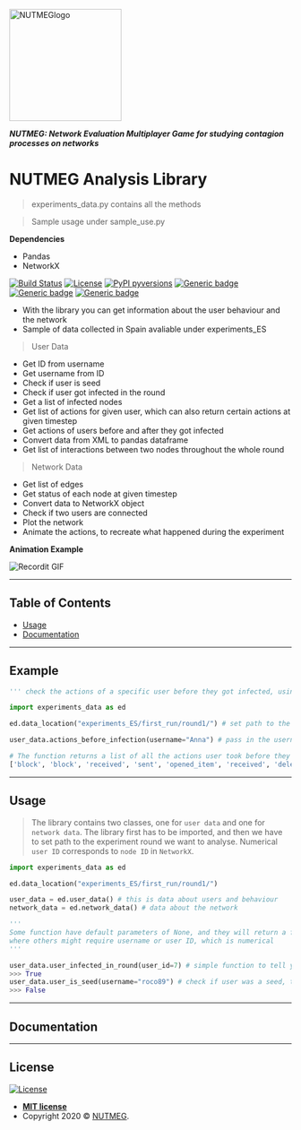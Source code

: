 <a href="http://fvcproductions.com"><img src="https://i.ibb.co/wrVMjTr/nutmeg.png" width="200px" title="NUTMEGlogo" alt="NUTMEGlogo"></a>

***NUTMEG: Network Evaluation Multiplayer Game for studying contagion processes on networks***

# NUTMEG Analysis Library

> experiments_data.py contains all the methods

> Sample usage under sample_use.py


**Dependencies**

- Pandas
- NetworkX 

[![Build Status](http://img.shields.io/travis/badges/badgerbadgerbadger.svg?style=flat-square)](https://travis-ci.org/badges/badgerbadgerbadger) [![License](http://img.shields.io/:license-mit-blue.svg?style=flat-square)](http://badges.mit-license.org) [![PyPI pyversions](https://img.shields.io/pypi/pyversions/ansicolortags.svg)](https://pypi.python.org/pypi/ansicolortags/) [![Generic badge](https://img.shields.io/badge/release-1.0-blue.svg)](https://shields.io/) [![Generic badge](https://img.shields.io/badge/NetworkX-2.1-blue.svg)](https://shields.io/) [![Generic badge](https://img.shields.io/badge/pandas-0.23.4-blue.svg)](https://shields.io/)


- With the library you can get information about the user behaviour and the network 
- Sample of data collected in Spain avaliable under experiments_ES

> User Data

- Get ID from username 
- Get username from ID
- Check if user is seed 
- Check if user got infected in the round
- Get a list of infected nodes 
- Get list of actions for given user, which can also return certain actions at given timestep
- Get actions of users before and after they got infected
- Convert data from XML to pandas dataframe 
- Get list of interactions between two nodes throughout the whole round 

> Network Data

- Get list of edges
- Get status of each node at given timestep
- Convert data to NetworkX object
- Check if two users are connected 
- Plot the network
- Animate the actions, to recreate what happened during the experiment

**Animation Example**

![Recordit GIF](https://i.ibb.co/R9k2Gxs/ezgif-5-24c13b369335.gif)

---

## Table of Contents

- [Usage](#usage)
- [Documentation](#documentation)

---

## Example

```python 
''' check the actions of a specific user before they got infected, using their username '''

import experiments_data as ed

ed.data_location("experiments_ES/first_run/round1/") # set path to the experiment

user_data.actions_before_infection(username="Anna") # pass in the username as parameter without XML extension

# The function returns a list of all the actions user took before they got infected
['block', 'block', 'received', 'sent', 'opened_item', 'received', 'deleted', 'received', 'deleted', 'sent', 'sent', 'sent', 'received']

```

---

## Usage
> The library contains two classes, one for `user data` and one for `network data`.
> The library first has to be imported, and then we have to set path to the experiment round we want to analyse.
> Numerical `user ID` corresponds to `node ID` in `NetworkX`.

```python 
import experiments_data as ed

ed.data_location("experiments_ES/first_run/round1/") 

user_data = ed.user_data() # this is data about users and behaviour
network_data = ed.network_data() # data about the network

'''
Some function have default parameters of None, and they will return a full list of actions,
where others might require username or user ID, which is numerical 
'''

user_data.user_infected_in_round(user_id=7) # simple function to tell you if a user was infected in the round, you can use either user ID or username
>>> True
user_data.user_is_seed(username="roco89") # check if user was a seed, the parameter is also either username or user ID 
>>> False
```

---

## Documentation


---

## License

[![License](http://img.shields.io/:license-mit-blue.svg?style=flat-square)](http://badges.mit-license.org)

- **[MIT license](http://opensource.org/licenses/mit-license.php)**
- Copyright 2020 © <a href="https://nutmeg.social" target="_blank">NUTMEG</a>.